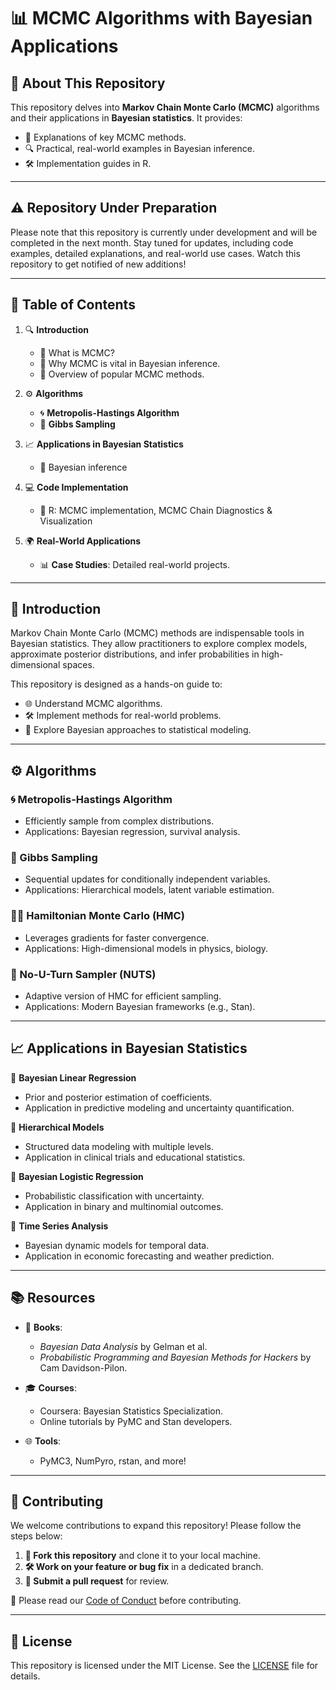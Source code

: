 # **📊 MCMC Algorithms with Bayesian Applications**

## **📘 About This Repository**
This repository delves into **Markov Chain Monte Carlo (MCMC)** algorithms and their applications in **Bayesian statistics**. It provides:
- 📂 Explanations of key MCMC methods.
- 🔍 Practical, real-world examples in Bayesian inference.
- 🛠️ Implementation guides in R.

---

## ⚠️ Repository Under Preparation

Please note that this repository is currently under development and will be completed in the next month. Stay tuned for updates, including code examples, detailed explanations, and real-world use cases. Watch this repository to get notified of new additions!

---


## **📑 Table of Contents**
1. 🔍 **Introduction**
   - 🌟 What is MCMC?
   - 🔗 Why MCMC is vital in Bayesian inference.
   - 🧩 Overview of popular MCMC methods.

2. ⚙️ **Algorithms**
   - 🌀 **Metropolis-Hastings Algorithm**
   - 🔄 **Gibbs Sampling**
   

3. 📈 **Applications in Bayesian Statistics**
   - 📐 Bayesian inference 
     

4. 💻 **Code Implementation**
   - 🧮 R: MCMC implementation, MCMC Chain Diagnostics & Visualization
     

5. 🌍 **Real-World Applications**
   - 📊 **Case Studies**: Detailed real-world projects.



---

## **🌟 Introduction**
Markov Chain Monte Carlo (MCMC) methods are indispensable tools in Bayesian statistics. They allow practitioners to explore complex models, approximate posterior distributions, and infer probabilities in high-dimensional spaces.

This repository is designed as a hands-on guide to:
- 🌐 Understand MCMC algorithms.
- 🛠️ Implement methods for real-world problems.
- 🚀 Explore Bayesian approaches to statistical modeling.

---

## **⚙️ Algorithms**

### 🌀 Metropolis-Hastings Algorithm
- Efficiently sample from complex distributions.
- Applications: Bayesian regression, survival analysis.

### 🔄 Gibbs Sampling
- Sequential updates for conditionally independent variables.
- Applications: Hierarchical models, latent variable estimation.

### 🏃‍♂️ Hamiltonian Monte Carlo (HMC)
- Leverages gradients for faster convergence.
- Applications: High-dimensional models in physics, biology.

### 🛑 No-U-Turn Sampler (NUTS)
- Adaptive version of HMC for efficient sampling.
- Applications: Modern Bayesian frameworks (e.g., Stan).

---

## **📈 Applications in Bayesian Statistics**

🔹 **Bayesian Linear Regression**
- Prior and posterior estimation of coefficients.
- Application in predictive modeling and uncertainty quantification.

🔹 **Hierarchical Models**
- Structured data modeling with multiple levels.
- Application in clinical trials and educational statistics.

🔹 **Bayesian Logistic Regression**
- Probabilistic classification with uncertainty.
- Application in binary and multinomial outcomes.

🔹 **Time Series Analysis**
- Bayesian dynamic models for temporal data.
- Application in economic forecasting and weather prediction.

---

## **📚 Resources**

- 📖 **Books**:
  - *Bayesian Data Analysis* by Gelman et al.
  - *Probabilistic Programming and Bayesian Methods for Hackers* by Cam Davidson-Pilon.

- 🎓 **Courses**:
  - Coursera: Bayesian Statistics Specialization.
  - Online tutorials by PyMC and Stan developers.

- 🌐 **Tools**:
  - PyMC3, NumPyro, rstan, and more!

---

## **🤝 Contributing**

We welcome contributions to expand this repository! Please follow the steps below:
1. **📂 Fork this repository** and clone it to your local machine.
2. **🛠️ Work on your feature or bug fix** in a dedicated branch.
3. **💾 Submit a pull request** for review.

📜 Please read our [Code of Conduct](CODE_OF_CONDUCT.md) before contributing.

---

## **📜 License**
This repository is licensed under the MIT License. See the [LICENSE](LICENSE.md) file for details.
